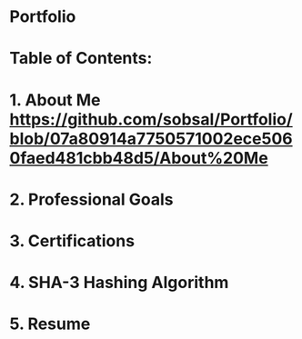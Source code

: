 # Portfolio
#
# Table of Contents:
# 1. About Me https://github.com/sobsal/Portfolio/blob/07a80914a7750571002ece5060faed481cbb48d5/About%20Me
# 2. Professional Goals
# 3. Certifications
# 4. SHA-3 Hashing Algorithm
# 5. Resume

